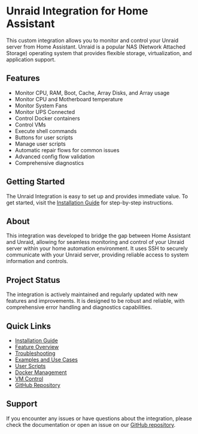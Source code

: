 # Unraid Integration for Home Assistant

This custom integration allows you to monitor and control your Unraid server from Home Assistant. Unraid is a popular NAS (Network Attached Storage) operating system that provides flexible storage, virtualization, and application support.

## Features

- Monitor CPU, RAM, Boot, Cache, Array Disks, and Array usage
- Monitor CPU and Motherboard temperature
- Monitor System Fans
- Monitor UPS Connected
- Control Docker containers
- Control VMs
- Execute shell commands
- Buttons for user scripts
- Manage user scripts
- Automatic repair flows for common issues
- Advanced config flow validation
- Comprehensive diagnostics

## Getting Started

The Unraid Integration is easy to set up and provides immediate value. To get started, visit the [Installation Guide](user-guide/installation.md) for step-by-step instructions.

## About

This integration was developed to bridge the gap between Home Assistant and Unraid, allowing for seamless monitoring and control of your Unraid server within your home automation environment. It uses SSH to securely communicate with your Unraid server, providing reliable access to system information and controls.

## Project Status

The integration is actively maintained and regularly updated with new features and improvements. It is designed to be robust and reliable, with comprehensive error handling and diagnostics capabilities.

## Quick Links

- [Installation Guide](user-guide/installation.md)
- [Feature Overview](user-guide/features.md)
- [Troubleshooting](user-guide/troubleshooting.md)
- [Examples and Use Cases](advanced/examples.md)
- [User Scripts](advanced/user-scripts.md)
- [Docker Management](advanced/docker-management.md)
- [VM Control](advanced/vm-control.md)
- [GitHub Repository](https://github.com/domalab/ha-unraid)

## Support

If you encounter any issues or have questions about the integration, please check the documentation or open an issue on our [GitHub repository](https://github.com/domalab/ha-unraid/issues). 